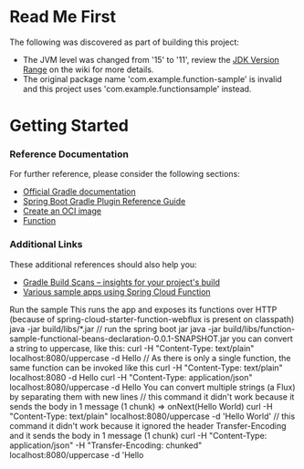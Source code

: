 # Read Me First
The following was discovered as part of building this project:

* The JVM level was changed from '15' to '11', review the [JDK Version Range](https://github.com/spring-projects/spring-framework/wiki/Spring-Framework-Versions#jdk-version-range) on the wiki for more details.
* The original package name 'com.example.function-sample' is invalid and this project uses 'com.example.functionsample' instead.

# Getting Started

### Reference Documentation
For further reference, please consider the following sections:

* [Official Gradle documentation](https://docs.gradle.org)
* [Spring Boot Gradle Plugin Reference Guide](https://docs.spring.io/spring-boot/docs/2.4.0/gradle-plugin/reference/html/)
* [Create an OCI image](https://docs.spring.io/spring-boot/docs/2.4.0/gradle-plugin/reference/html/#build-image)
* [Function](https://cloud.spring.io/spring-cloud-function/)

### Additional Links
These additional references should also help you:

* [Gradle Build Scans – insights for your project's build](https://scans.gradle.com#gradle)
* [Various sample apps using Spring Cloud Function](https://github.com/spring-cloud/spring-cloud-function/tree/master/spring-cloud-function-samples)

Run the sample
This runs the app and exposes its functions over HTTP (because of spring-cloud-starter-function-webflux is present on classpath)
    java -jar build/libs/*.jar 
    // run the spring boot jar
    java -jar build/libs/function-sample-functional-beans-declaration-0.0.1-SNAPSHOT.jar
you can convert a string to uppercase, like this:
    curl -H "Content-Type: text/plain" localhost:8080/uppercase -d Hello
    // As there is only a single function, the same function can be invoked like this
    curl -H "Content-Type: text/plain" localhost:8080 -d Hello
    curl -H "Content-Type: application/json" localhost:8080/uppercase -d Hello
You can convert multiple strings (a Flux<String>) by separating them with new lines
    // this command it didn't work because it sends the body in 1 message (1 chunk) => onNext(Hello
                                                                                       World)
    curl -H "Content-Type: text/plain" localhost:8080/uppercase -d 'Hello
    World' 
    // this command it didn't work because it ignored the header Transfer-Encoding and it sends the body in 1 message (1 chunk)
    curl -H "Content-Type: application/json" -H "Transfer-Encoding: chunked" localhost:8080/uppercase -d 'Hello
    

    
    


